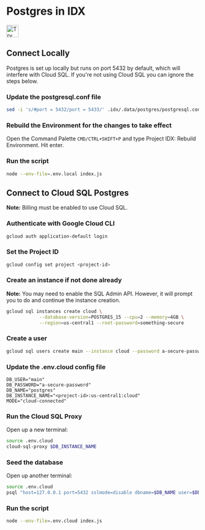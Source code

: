 # Postgres in IDX

<a href="https://idx.google.com/import?url=https://github.com/davideast/idx-cloud-postgres">
  <img height="32" alt="Try in IDX" src="https://cdn.idx.dev/btn/try_dark_32.svg">
</a>

## Connect Locally
Postgres is set up locally but runs on port 5432 by default, which will interfere with Cloud SQL. If you're not using Cloud SQL you can ignore the steps below.

### Update the postgresql.conf file

```bash
sed -i 's/#port = 5432/port = 5433/' .idx/.data/postgres/postgresql.conf
```

### Rebuild the Environment for the changes to take effect

Open the Command Palette `CMD/CTRL+SHIFT+P` and type Project IDX: Rebuild Environment. Hit enter.

### Run the script

```bash
node --env-file=.env.local index.js
```

## Connect to Cloud SQL Postgres

**Note:** Billing must be enabled to use Cloud SQL.

### Authenticate with Google Cloud CLI

```bash
gcloud auth application-default login
```

### Set the Project ID

```bash
gcloud config set project <project-id>
```

### Create an instance if not done already
**Note:** You may need to enable the SQL Admin API. However, it will prompt you to do and continue the instance creation.

```bash
gcloud sql instances create cloud \
            --database-version=POSTGRES_15 --cpu=2 --memory=4GB \
            --region=us-central1 --root-password=something-secure
```

### Create a user

```bash
gcloud sql users create main --instance cloud --password a-secure-password --host=%
```

### Update the .env.cloud config file

```
DB_USER="main"
DB_PASSWORD="a-secure-password"
DB_NAME="postgres"
DB_INSTANCE_NAME="<project-id>:us-central1:cloud"
MODE="cloud-connected"
```

### Run the Cloud SQL Proxy
Open up a new terminal:

```bash
source .env.cloud
cloud-sql-proxy $DB_INSTANCE_NAME
```

### Seed the database
Open up another terminal:

```bash
source .env.cloud
psql "host=127.0.0.1 port=5432 sslmode=disable dbname=$DB_NAME user=$DB_USER password=$DB_PASSWORD" -f create.sql
```

### Run the script

```bash
node --env-file=.env.cloud index.js
```

